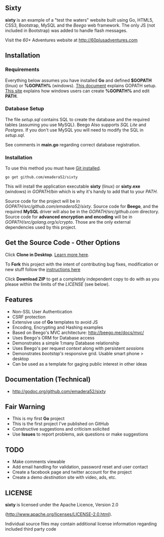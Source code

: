 ## Sixty

**sixty** is an example of a "test the waters" website built using
Go, HTML5, CSS3, Bootstrap, MySQL and the *Beego* web framework.
The only JS (not included in Bootstrap) was added to handle flash messages.

Visit the *60+* Adventures website at http://60plusadventures.com

## Installation

### Requirements
Everything below assumes you have installed **Go** and defined **$GOPATH** (linux) or **%GOPATH%** (windows). [This document](https://golang.org/doc/code.html#GOPATH) explains GOPATH setup. [This site](http://www.computerhope.com/issues/ch000549.htm) explains how windows users can create **%GOPATH%** and edit **PATH**. 

### Database Setup
The file *setup.sql* contains SQL to create the database and the required tables (assuming you use MySQL). Beego Also supports *SQL Lite* and *Postgres*. If you don't use MySQL you will need to modify the SQL in *setup.sql*.

See comments in **main.go** regarding correct database registration.

### Installation
To use this method you must have [Git installed](http://git-scm.com/book/en/v2/Getting-Started-Installing-Git). 

	go get github.com/emadera52/sixty

This will install the application executable **sixty** (linux) or **sixty.exe** (windows) in *GOPATH/bin* which is why it's handy to add that to your *PATH*.

Source code for the project will be in *GOPATH/src/github.com/emadera52/sixty*. Source code for **Beego**, and the required **MySQL** driver will also be in the *GOPATH/src/github.com* directory. Source code for **advanced encryption and encoding** will be in *GOPATH/src/golang.org/x/crypto*. Those are the only external dependencies used by this project.

## Get the Source Code - Other Options

Click **Clone in Desktop**. [Learn more here](http://git-scm.com/book/en/v2/Git-Basics-Getting-a-Git-Repository#Cloning-an-Existing-Repository).

To **Fork** this project with the intent of contributing bug fixes,
modification or new stuff follow the [instructions here](https://help.github.com/articles/fork-a-repo/)

Click **Download ZIP** to get a completely independent copy to do with as you please within the limits of the *LICENSE* (see below).

## Features

* Non-SSL User Authentication
* CSRF protection
* Extensive use of **Go** templates to avoid JS
* Encoding, Encrypting and Hashing examples
* Based on Beego's MVC architecture: http://beego.me/docs/mvc/
* Uses Beego's ORM for Database access
* Demonstrates a simple 1:many Database relationship
* Uses Beego's per request *context* along with persistent *sessions*
* Demonstrates *bootstap's* responsive grid. Usable smart phone > desktop 
* Can be used as a template for gaging public interest in other ideas

## Documentation (Technical)

* http://godoc.org/github.com/emadera52/sixty

## Fair Warning

* This is my first **Go** project
* This is the first project I've published on GitHub
* Constructive suggestions and criticism solicited
* Use **Issues** to report problems, ask questions or make suggestions 

## TODO

* Make comments viewable
* Add email handling for validation, password reset and user contact
* Create a facebook page and twitter account for the project
* Create a demo *destination* site with video, ads, etc.

## LICENSE

**sixty** is licensed under the Apache Licence, Version 2.0

(http://www.apache.org/licenses/LICENSE-2.0.html).

Individual source files may contain additional license
information regarding included third party code
